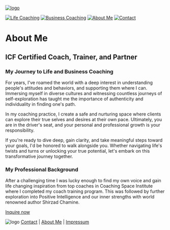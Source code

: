 [![logo](/images/logo.png)](/)

[![Life Coaching](/images/LC_button_2.png)](/life-coaching)   [![Business Coaching](/images/BC_button_2.png)](/business-coaching)   [![About Me](/images/AM_button_2.png)](/about)   [![Contact](/images/C_button_2.png)](/contact)


# About Me

## ICF Certified Coach, Trainer, and Partner

### My Journey to Life and Business Coaching

For years, I've roamed the world with a deep interest in understanding people's attitudes and behaviors, and supporting them where I can. Immersing myself in diverse cultures and witnessing countless journeys of self-exploration has taught me the importance of authenticity and individuality in finding one's path.

In my coaching practice, I create a safe and nurturing space where clients can explore their true selves and desires at their own pace. Ultimately, you are in the driver's seat, and your personal and professional growth is your responsibility.

If you're ready to dive deep, gain clarity, and take meaningful steps toward your goals, I'd be honored to walk alongside you. Whether navigating life's twists and turns or unlocking your true potential, let's embark on this transformative journey together.

### My Professional Background

After a challenging time I was lucky enough to find my own voice and gain life changing inspiration from top coaches in Coaching Space Institute where I completed my coach training program. This was followed by further exploration into Positive Intelligence and our inner strengths with world renowned author Shirzad Chamine.

[Inquire now](/contact)


![logo](/images/bottom_logo.png)                                                  [Contact](/contact)  |  [About Me](/about)  |  [Impressum](/privacy-policy)
